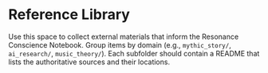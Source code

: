 # Reference Library

Use this space to collect external materials that inform the Resonance Conscience Notebook. Group items by domain (e.g., `mythic_story/`, `ai_research/`, `music_theory/`). Each subfolder should contain a README that lists the authoritative sources and their locations.
